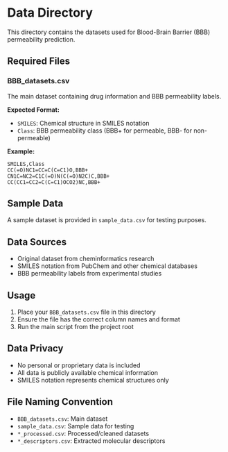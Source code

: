 # Data Directory

This directory contains the datasets used for Blood-Brain Barrier (BBB) permeability prediction.

## Required Files

### BBB_datasets.csv
The main dataset containing drug information and BBB permeability labels.

**Expected Format:**
- `SMILES`: Chemical structure in SMILES notation
- `Class`: BBB permeability class (BBB+ for permeable, BBB- for non-permeable)

**Example:**
```csv
SMILES,Class
CC(=O)NC1=CC=C(C=C1)O,BBB+
CN1C=NC2=C1C(=O)N(C(=O)N2C)C,BBB+
CC(CC1=CC2=C(C=C1)OCO2)NC,BBB+
```

## Sample Data

A sample dataset is provided in `sample_data.csv` for testing purposes.

## Data Sources

- Original dataset from cheminformatics research
- SMILES notation from PubChem and other chemical databases
- BBB permeability labels from experimental studies

## Usage

1. Place your `BBB_datasets.csv` file in this directory
2. Ensure the file has the correct column names and format
3. Run the main script from the project root

## Data Privacy

- No personal or proprietary data is included
- All data is publicly available chemical information
- SMILES notation represents chemical structures only

## File Naming Convention

- `BBB_datasets.csv`: Main dataset
- `sample_data.csv`: Sample data for testing
- `*_processed.csv`: Processed/cleaned datasets
- `*_descriptors.csv`: Extracted molecular descriptors
